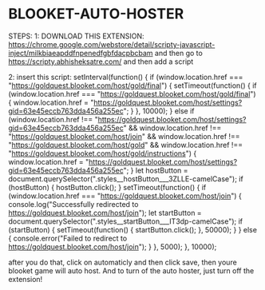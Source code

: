 # BLOOKET-AUTO-HOSTER
STEPS:
1: DOWNLOAD THIS EXTENSION: https://chrome.google.com/webstore/detail/scripty-javascript-inject/milkbiaeapddfnpenedfgbfdacpbcbam and then go to https://scripty.abhisheksatre.com/ and then add a script


2: insert this script:
setInterval(function() {
if (window.location.href === "https://goldquest.blooket.com/host/gold/final") {
setTimeout(function() {
if (window.location.href === "https://goldquest.blooket.com/host/gold/final") {
window.location.href = "https://goldquest.blooket.com/host/settings?gid=63e45eccb763dda456a255ec";
}
}, 10000);
} else if (window.location.href !== "https://goldquest.blooket.com/host/settings?gid=63e45eccb763dda456a255ec" &&
window.location.href !== "https://goldquest.blooket.com/host/join" &&
window.location.href !== "https://goldquest.blooket.com/host/gold" &&
window.location.href !== "https://goldquest.blooket.com/host/gold/instructions") {
window.location.href = "https://goldquest.blooket.com/host/settings?gid=63e45eccb763dda456a255ec";
}
let hostButton = document.querySelector(".styles__hostButton___3ZLLE-camelCase");
if (hostButton) {
hostButton.click();
}
setTimeout(function() {
if (window.location.href === "https://goldquest.blooket.com/host/join") {
console.log("Successfully redirected to https://goldquest.blooket.com/host/join");
let startButton = document.querySelector(".styles__startButton___IT3dp-camelCase");
if (startButton) {
setTimeout(function() {
startButton.click();
}, 50000);
}
} else {
console.error("Failed to redirect to https://goldquest.blooket.com/host/join");
}
}, 5000);
}, 10000);

after you do that, click on automaticly and then click save, then youre blooket game will auto host. And to turn of the auto hoster, just turn off the extension!
